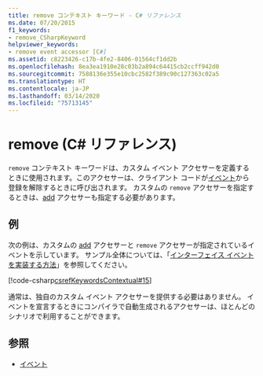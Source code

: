 ```yaml
---
title: remove コンテキスト キーワード - C# リファレンス
ms.date: 07/20/2015
f1_keywords:
- remove_CSharpKeyword
helpviewer_keywords:
- remove event accessor [C#]
ms.assetid: c8223426-c17b-4fe2-8406-01564cf1dd2b
ms.openlocfilehash: 8ea3ea1910e28c03b2a894c64415cb2ccff942d0
ms.sourcegitcommit: 7588136e355e10cbc2582f389c90c127363c02a5
ms.translationtype: HT
ms.contentlocale: ja-JP
ms.lasthandoff: 03/14/2020
ms.locfileid: "75713145"
---
```

# <a name="remove-c-reference"></a>remove (C# リファレンス)

`remove` コンテキスト キーワードは、カスタム イベント アクセサーを定義するときに使用されます。このアクセサーは、クライアント コードが[イベント](event.md)から登録を解除するときに呼び出されます。 カスタムの `remove` アクセサーを指定するときは、[add](add.md) アクセサーも指定する必要があります。

## <a name="example"></a>例

次の例は、カスタムの [add](add.md) アクセサーと `remove` アクセサーが指定されているイベントを示しています。 サンプル全体については、「[インターフェイス イベントを実装する方法](../../programming-guide/events/how-to-implement-interface-events.md)」を参照してください。

 [!code-csharp[csrefKeywordsContextual#15](~/samples/snippets/csharp/VS_Snippets_VBCSharp/csrefKeywordsContextual/CS/csrefKeywordsContextual.cs#15)]

通常は、独自のカスタム イベント アクセサーを提供する必要はありません。 イベントを宣言するときにコンパイラで自動生成されるアクセサーは、ほとんどのシナリオで利用することができます。

## <a name="see-also"></a>参照

- [イベント](../../programming-guide/events/index.md)
